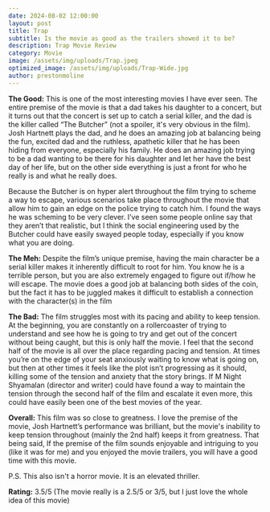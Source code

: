 ```yaml
---
date: 2024-08-02 12:00:00
layout: post
title: Trap
subtitle: Is the movie as good as the trailers showed it to be?
description: Trap Movie Review
category: Movie
image: /assets/img/uploads/Trap.jpeg
optimized_image: /assets/img/uploads/Trap-Wide.jpg
author: prestonmoline
---
```


**The Good:**
This is one of the most interesting movies I have ever seen. The entire premise of the movie is that a dad takes his daughter to a concert, but it turns out that the concert is set up to catch a serial killer, and the dad is the killer called “The Butcher” (not a spoiler, it's very obvious in the film). Josh Hartnett plays the dad, and he does an amazing job at balancing being the fun, excited dad and the ruthless, apathetic killer that he has been hiding from everyone, especially his family. He does an amazing job trying to be a dad wanting to be there for his daughter and let her have the best day of her life, but on the other side everything is just a front for who he really is and what he really does. 

Because the Butcher is on hyper alert throughout the film trying to scheme a way to escape, various scenarios take place throughout the movie that allow him to gain an edge on the police trying to catch him. I found the ways he was scheming to be very clever. I’ve seen some people online say that they aren’t that realistic, but I think the social engineering used by the Butcher could have easily swayed people today, especially if you know what you are doing.


**The Meh:**
Despite the film’s unique premise, having the main character be a serial killer makes it inherently difficult to root for him. You know he is a terrible person, but you are also extremely engaged to figure out if/how he will escape. The movie does a good job at balancing both sides of the coin, but the fact it has to be juggled makes it difficult to establish a connection with the character(s) in the film


**The Bad:**
The film struggles most with its pacing and ability to keep tension. At the beginning, you are constantly on a rollercoaster of trying to understand and see how he is going to try and get out of the concert without being caught, but this is only half the movie. I feel that the second half of the movie is all over the place regarding pacing and tension. At times you’re on the edge of your seat anxiously waiting to know what is going on, but then at other times it feels like the plot isn’t progressing as it should, killing some of the tension and anxiety that the story brings. If M Night Shyamalan (director and writer) could have found a way to maintain the tension through the second half of the film and escalate it even more, this could have easily been one of the best movies of the year.


**Overall:**
This film was so close to greatness. I love the premise of the movie, Josh Hartnett’s performance was brilliant, but the movie's inability to keep tension throughout (mainly the 2nd half) keeps it from greatness. That being said, If the premise of the film sounds enjoyable and intriguing to you (like it was for me) and you enjoyed the movie trailers, you will have a good time with this movie.

P.S. This also isn't a horror movie. It is an elevated thriller. 


**Rating:**
3.5/5
(The movie really is a 2.5/5 or 3/5, but I just love the whole idea of this movie)

